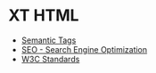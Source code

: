 # XT HTML
* [Semantic Tags](https://github.com/abhiramready/XT-HTML/blob/main/01_Semantic_Tags.md)
* [SEO - Search Engine Optimization](https://github.com/abhiramready/XT-HTML/blob/main/02_SEO.md)
* [W3C Standards](https://github.com/abhiramready/XT-HTML/blob/main/03_W3C_Standards.md)

